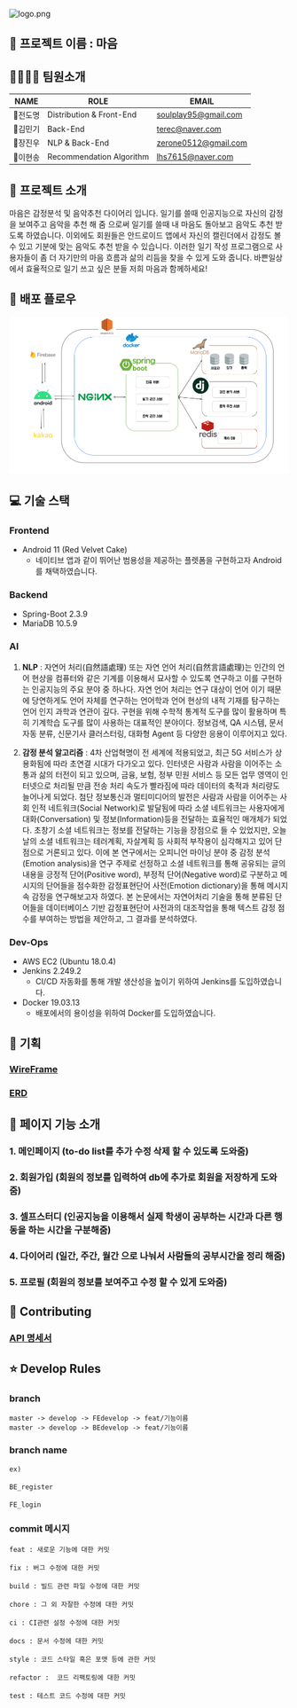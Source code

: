 ![logo.png](logo.png)


















## 🎈 프로젝트 이름 : 마음

## 👨‍👩‍👦‍👦  팀원소개

|NAME|ROLE|EMAIL|
|------|---|---|
|👦전도명|Distribution & Front-End|soulplay95@gmail.com|
|🧑김민기|Back-End|terec@naver.com|
|🧑장진우|NLP & Back-End|zerone0512@gmail.com|
|👦이현송|Recommendation Algorithm|lhs7615@naver.com|



## 📖 프로젝트 소개

마음은 감정분석 및 음악추천 다이어리 입니다. 일기를 쓸때 인공지능으로 자신의 감정을 보여주고 음악을 추천 해 줌 으로써 일기를 쓸때 내 마음도 돌아보고 음악도 추천 받도록 하였습니다. 이외에도 회원들은 안드로이드 앱에서 자신의 캘린더에서 감정도 볼 수 있고 기분에 맞는 음악도 추천 받을 수 있습니다. 이러한 일기 작성 프로그램으로 사용자들이 좀 더 자기만의 마음 흐름과 삶의 리듬을 찾을 수 있게 도와 줍니다. 바쁜일상에서 효율적으로 일기 쓰고 싶은 분들 저희 마음과 함께하세요!


## 🚀 배포 플로우

![배포_플로우.png](배포_플로우.png)



## 💻 기술 스택

### Frontend

- Android 11 (Red Velvet Cake)
  - 네이티브 앱과 같이 뛰어난 범용성을 제공하는 플렛폼을 구현하고자 Android를 채택하였습니다.
  

### Backend

- Spring-Boot 2.3.9
- MariaDB 10.5.9



### AI

1. **NLP** :
자연어 처리(自然語處理) 또는 자연 언어 처리(自然言語處理)는 인간의 언어 현상을 컴퓨터와 같은 기계를 이용해서 묘사할 수 있도록 연구하고 이를 구현하는 인공지능의 주요 분야 중 하나다. 자연 언어 처리는 연구 대상이 언어 이기 때문에 당연하게도 언어 자체를 연구하는 언어학과 언어 현상의 내적 기재를 탐구하는 언어 인지 과학과 연관이 깊다. 구현을 위해 수학적 통계적 도구를 많이 활용하며 특히 기계학습 도구를 많이 사용하는 대표적인 분야이다. 정보검색, QA 시스템, 문서 자동 분류, 신문기사 클러스터링, 대화형 Agent 등 다양한 응용이 이루어지고 있다.



2. **감정 분석 알고리즘** :
4차 산업혁명이 전 세계에 적용되었고, 최근 5G 서비스가 상용화됨에 따라 초연결 시대가 다가오고 있다. 인터넷은 사람과 사람을 이어주는 소통과 삶의 터전이 되고 있으며, 금융, 보험, 정부 민원 서비스 등 모든 업무 영역이 인터넷으로 처리될 만큼 전송 처리 속도가 빨라짐에 따라 데이터의 축적과 처리량도 늘어나게 되었다. 첨단 정보통신과 멀티미디어의 발전은 사람과 사람을 이어주는 사회 인적 네트워크(Social Network)로 발달됨에 따라 소셜 네트워크는 사용자에게 대화(Conversation) 및 정보(Information)등을 전달하는 효율적인 매개체가 되었다. 초창기 소셜 네트워크는 정보를 전달하는 기능을 장점으로 들 수 있었지만, 오늘날의 소셜 네트워크는 테러계획, 자살계획 등 사회적 부작용이 심각해지고 있어 단점으로 거론되고 있다.
이에 본 연구에서는 오피니언 마이닝 분야 중 감정 분석(Emotion analysis)을 연구 주제로 선정하고 소셜 네트워크를 통해 공유되는 글의 내용을 긍정적 단어(Positive word), 부정적 단어(Negative word)로 구분하고 메시지의 단어들을 점수화한 감정표현단어 사전(Emotion dictionary)을 통해 메시지 속 감정을 연구해보고자 하였다. 본 논문에서는 자연어처리 기술을 통해 분류된 단어들을 데이터베이스 기반 감정표현단어 사전과의 대조작업을 통해 텍스트 감정 점수를 부여하는 방법을 제안하고, 그 결과를 분석하였다.




### Dev-Ops

- AWS EC2 (Ubuntu 18.0.4)
- Jenkins 2.249.2
  - CI/CD 자동화를 통해 개발 생산성을 높이기 위하여 Jenkins를 도입하였습니다.
- Docker 19.03.13
  - 배포에서의 용이성을 위하여 Docker를 도입하였습니다.
  

## 📜 기획

### [WireFrame](https://www.figma.com/file/TCxtH4yewUDNDvMt2XFnZa/%EB%A7%88%EC%9D%8C-%EC%99%80%EC%9D%B4%EC%96%B4-%ED%94%84%EB%A0%88%EC%9E%84)

### [ERD](https://www.erdcloud.com/d/JNCBKA983wkG2D8t7)




## 📱 페이지 기능 소개
### 1. 메인페이지 (to-do list를 추가 수정 삭제 할 수 있도록 도와줌)
### 2. 회원가입 (회원의 정보를 입력하여 db에 추가로 회원을 저장하게 도와줌)
### 3. 셀프스터디 (인공지능을 이용해서 실제 학생이 공부하는 시간과 다른 행동을 하는 시간을 구분해줌)
### 4. 다이어리 (일간, 주간, 월간 으로 나눠서 사람들의 공부시간을 정리 해줌)
### 5. 프로필 (회원의 정보를 보여주고 수정 할 수 있게 도와줌)



## 🔌 Contributing

### [API 명세서](https://www.notion.so/API-8a9f37d221b84a39a954a6b48cc0627c)






## ⭐  Develop Rules
### branch
```
master -> develop -> FEdevelop -> feat/기능이름
master -> develop -> BEdevelop -> feat/기능이름
```

### branch name
```
ex)

BE_register

FE_login
```

### commit 메시지

```
feat : 새로운 기능에 대한 커밋

fix : 버그 수정에 대한 커밋

build : 빌드 관련 파일 수정에 대한 커밋

chore : 그 외 자잘한 수정에 대한 커밋

ci : CI관련 설정 수정에 대한 커밋

docs : 문서 수정에 대한 커밋

style : 코드 스타일 혹은 포맷 등에 관한 커밋

refactor :  코드 리팩토링에 대한 커밋

test : 테스트 코드 수정에 대한 커밋
```
